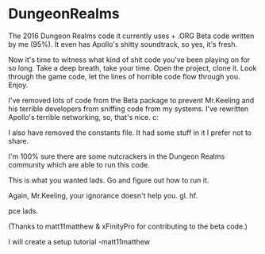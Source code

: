 # DungeonRealms
The 2016 Dungeon Realms code it currently uses + .ORG Beta code written by me (95%).
It even has Apollo's shitty soundtrack, so yes, it's fresh.

Now it's time to witness what kind of shit code you've been playing on for so long. 
Take a deep breath, take your time. Open the project, clone it. Look through the game code, let the lines of horrible code flow through you. Enjoy.

I've removed lots of code from the Beta package to prevent Mr.Keeling and his terrible developers from sniffing code from my systems.
I've rewritten Apollo's terrible networking, so, that's nice. c:

I also have removed the constants file. It had some stuff in it I prefer not to share.

I'm 100% sure there are some nutcrackers in the Dungeon Realms community which are able to run this code.

This is what you wanted lads. Go and figure out how to run it.

Again, Mr.Keeling, your ignorance doesn't help you. gl. hf.

pce lads.

(Thanks to matt11matthew & xFinityPro for contributing to the beta code.)


I will create a setup tutorial
-matt11matthew




